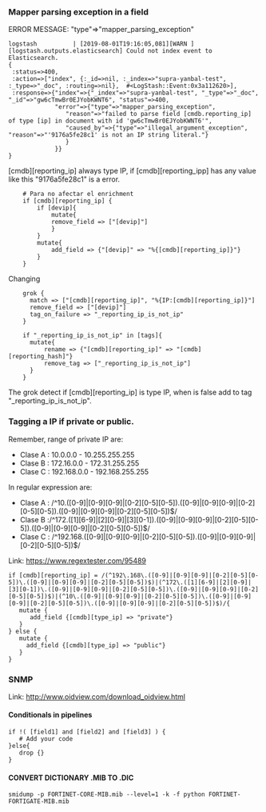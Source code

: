 ### Mapper parsing exception in a field

ERROR MESSAGE: "type"=>"mapper_parsing_exception"

```
logstash          | [2019-08-01T19:16:05,081][WARN ][logstash.outputs.elasticsearch] Could not index event to Elasticsearch.
{
 :status=>400, 
 :action=>["index", {:_id=>nil, :_index=>"supra-yanbal-test", :_type=>"_doc", :routing=>nil},  #<LogStash::Event:0x3a112620>], 
 :response=>{"index"=>{"_index"=>"supra-yanbal-test", "_type"=>"_doc", "_id"=>"gw6cTmwBr0EJYobKWNT6", "status"=>400, 
             "error"=>{"type"=>"mapper_parsing_exception", 
                "reason"=>"failed to parse field [cmdb.reporting_ip] of type [ip] in document with id 'gw6cTmwBr0EJYobKWNT6'", 
                "caused_by"=>{"type"=>"illegal_argument_exception", "reason"=>"'9176a5fe28c1' is not an IP string literal."}
                }
             }}
}
```
[cmdb][reporting_ip] always type IP, if [cmdb][reporting_ipp] has any value like this "9176a5fe28c1" is a error.

```
    # Para no afectar el enrichment
    if [cmdb][reporting_ip] {
        if [devip]{
            mutate{
            remove_field => ["[devip]"]
            }
        }
        mutate{
            add_field => {"[devip]" => "%{[cmdb][reporting_ip]}"}
        }
    }
```
Changing
```
    grok {
      match => ["[cmdb][reporting_ip]", "%{IP:[cmdb][reporting_ip]}"]
      remove_field => ["[devip]"]
      tag_on_failure => "_reporting_ip_is_not_ip"
    }

    if "_reporting_ip_is_not_ip" in [tags]{
      mutate{
          rename => {"[cmdb][reporting_ip]" => "[cmdb][reporting_hash]"}
          remove_tag => ["_reporting_ip_is_not_ip"]
      }
    }
```
The grok detect if [cmdb][reporting_ip] is type IP, when is false add to tag "_reporting_ip_is_not_ip".



### Tagging a IP if private or public.

Remember, range of private IP are:
 * Clase A : 10.0.0.0    -   10.255.255.255
 * Clase B : 172.16.0.0  -  172.31.255.255 
 * Clase C : 192.168.0.0 -  192.168.255.255

In regular expression are:
 * Clase A : /^10\.([0-9]|[0-9][0-9]|[0-2][0-5][0-5])\.([0-9]|[0-9][0-9]|[0-2][0-5][0-5])\.([0-9]|[0-9][0-9]|[0-2][0-5][0-5])$/
 * Clase B :/^172\.([1][6-9]|[2][0-9]|[3][0-1])\.([0-9]|[0-9][0-9]|[0-2][0-5][0-5])\.([0-9]|[0-9][0-9]|[0-2][0-5][0-5])$/
 * Clase C : /^192\.168\.([0-9]|[0-9][0-9]|[0-2][0-5][0-5])\.([0-9]|[0-9][0-9]|[0-2][0-5][0-5])$/

Link: https://www.regextester.com/95489

```
if [cmdb][reporting_ip] = /(^192\.168\.([0-9]|[0-9][0-9]|[0-2][0-5][0-5])\.([0-9]|[0-9][0-9]|[0-2][0-5][0-5])$)|(^172\.([1][6-9]|[2][0-9]|[3][0-1])\.([0-9]|[0-9][0-9]|[0-2][0-5][0-5])\.([0-9]|[0-9][0-9]|[0-2][0-5][0-5])$)|(^10\.([0-9]|[0-9][0-9]|[0-2][0-5][0-5])\.([0-9]|[0-9][0-9]|[0-2][0-5][0-5])\.([0-9]|[0-9][0-9]|[0-2][0-5][0-5])$)/{
   mutate {
      add_field {[cmdb][type_ip] => "private"}
   }
} else {
   mutate {
     add_field {[cmdb][type_ip] => "public"}
   }
}
```
### SNMP

Link: http://www.oidview.com/download_oidview.html


#### Conditionals in pipelines

```
if !( [field1] and [field2] and [field3] ) {
   # Add your code
}else{
   drop {}
}
```
#### CONVERT DICTIONARY .MIB TO .DIC

```
smidump -p FORTINET-CORE-MIB.mib --level=1 -k -f python FORTINET-FORTIGATE-MIB.mib
```

